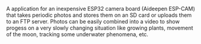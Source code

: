 A application for an inexpensive ESP32 camera board (Aideepen ESP-CAM) that takes periodic photos and stores them on an SD card or uploads them to an FTP server.
Photos can be easily combined into a video to show progess on a very slowly changing situation like growing plants, movement of the moon, tracking some underwater phenomena, etc.
